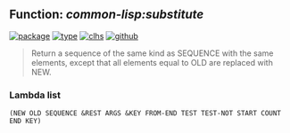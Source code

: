 ## Function: ***common-lisp:substitute***
[![package](https://img.shields.io/badge/Package-COMMON--LISP-5f9ea0.svg?style=social&colorA=999999)](../) [![type](https://img.shields.io/badge/Type-Function-5f9ea0.svg?style=social&colorA=999999)](../#function) [![clhs](https://img.shields.io/badge/CLHS-SUBSTITUTE-5f9ea0.svg?style=social&colorA=999999)](http://www.lispworks.com/documentation/HyperSpec/Body/f_sbs_s.htm) [![github](https://img.shields.io/badge/GitHub-View_the_source-5f9ea0.svg?style=social&colorA=999999&logo=github)](https://github.com/sbcl/sbcl/blob/master/src/code/seq.lisp/) 

> Return a sequence of the same kind as SEQUENCE with the same elements,
> except that all elements equal to OLD are replaced with NEW.

### Lambda list
```
(NEW OLD SEQUENCE &REST ARGS &KEY FROM-END TEST TEST-NOT START COUNT END KEY)
```
